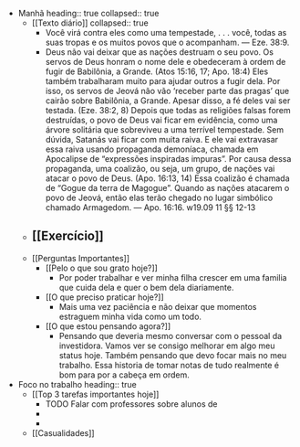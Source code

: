 - Manhã
  heading:: true
  collapsed:: true
	- [[Texto diário]]
	  collapsed:: true
		- Você virá contra eles como uma tempestade, . . . você, todas as suas tropas e os muitos povos que o acompanham. — Eze. 38:9.
		- Deus não vai deixar que as nações destruam o seu povo. Os servos de Deus honram o nome dele e obedeceram à ordem de fugir de Babilônia, a Grande. (Atos 15:16, 17; Apo. 18:4) Eles também trabalharam muito para ajudar outros a fugir dela. Por isso, os servos de Jeová não vão ‘receber parte das pragas’ que cairão sobre Babilônia, a Grande. Apesar disso, a fé deles vai ser testada. (Eze. 38:2, 8) Depois que todas as religiões falsas forem destruídas, o povo de Deus vai ficar em evidência, como uma árvore solitária que sobreviveu a uma terrível tempestade. Sem dúvida, Satanás vai ficar com muita raiva. E ele vai extravasar essa raiva usando propaganda demoníaca, chamada em Apocalipse de “expressões inspiradas impuras”. Por causa dessa propaganda, uma coalizão, ou seja, um grupo, de nações vai atacar o povo de Deus. (Apo. 16:13, 14) Essa coalizão é chamada de “Gogue da terra de Magogue”. Quando as nações atacarem o povo de Jeová, então elas terão chegado no lugar simbólico chamado Armagedom. — Apo. 16:16. w19.09 11 §§ 12-13
	- [[Exercício]]
		-
	- [[Perguntas Importantes]]
		- [[Pelo o que sou grato hoje?]]
			- Por poder trabalhar e ver minha filha crescer em uma familia que cuida dela e quer o bem dela diariamente.
		- [[O que preciso praticar hoje?]]
			- Mais uma vez paciência e não deixar que momentos estraguem minha vida como um todo.
		- [[O que estou pensando agora?]]
			- Pensando que deveria mesmo conversar com o pessoal da investidora. Vamos ver se consigo melhorar em algo meu status hoje. Também pensando que devo focar mais no meu trabalho. Essa historia de tomar notas de tudo realmente é  bom para por a cabeça em ordem.
- Foco no trabalho
  heading:: true
	- [[Top 3 tarefas importantes hoje]]
		- TODO Falar com professores sobre alunos de
		-
		-
	- [[Casualidades]]
